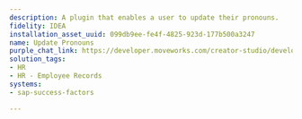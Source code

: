 ```yaml
---
description: A plugin that enables a user to update their pronouns.
fidelity: IDEA
installation_asset_uuid: 099db9ee-fe4f-4825-923d-177b500a3247
name: Update Pronouns
purple_chat_link: https://developer.moveworks.com/creator-studio/developer-tools/purple-chat?conversation=%7B%22startTimestamp%22%3A%2211%3A43%2BAM%22%2C%22messages%22%3A%5B%7B%22parts%22%3A%5B%7B%22richText%22%3A%22%3Cp%3EI+need+to+update+my+pronouns.%3C%2Fp%3E%22%7D%5D%2C%22role%22%3A%22user%22%7D%2C%7B%22parts%22%3A%5B%7B%22richText%22%3A%22%3Cp%3ESure%2C+I+can+help+with+that.+Please+share+your+pronouns%3F%3C%2Fp%3E%22%7D%5D%2C%22role%22%3A%22assistant%22%7D%2C%7B%22parts%22%3A%5B%7B%22richText%22%3A%22%3Cp%3EThey%2FThem%2FTheirs%3Cbr%3E%3C%2Fp%3E%22%7D%5D%2C%22role%22%3A%22user%22%7D%2C%7B%22parts%22%3A%5B%7B%22richText%22%3A%22%3Cp%3EOkay%2C+I+will+update+your+pronouns+to+They%2FThem%2FTheirs.%3C%2Fp%3E%22%7D%2C%7B%22richText%22%3A%22%3Cb%3E%3Cp%3EPlease+confirm+your+new+pronouns%3Cbr%3E%3C%2Fp%3E%3C%2Fb%3E%3Cbr%3E%3Cp%3E%3Cb%3EPronouns%3A+%3C%2Fb%3EThey%2FThem%2FTheirs%3Cbr%3E%3C%2Fp%3E%22%7D%2C%7B%22buttons%22%3A%5B%7B%22buttonText%22%3A%22Update+Pronouns+in+Success+Factors%22%2C%22style%22%3A%22filled%22%7D%2C%7B%22buttonText%22%3A%22Edit+Pronouns%22%2C%22style%22%3A%22outlined%22%7D%2C%7B%22buttonText%22%3A%22Cancel%22%2C%22style%22%3A%22outlined%22%7D%5D%7D%5D%2C%22role%22%3A%22assistant%22%7D%2C%7B%22parts%22%3A%5B%7B%22reasoningSteps%22%3A%5B%7B%22richText%22%3A%22Updating+pronouns+in+SuccessFactors%22%2C%22status%22%3A%22pending%22%7D%5D%7D%2C%7B%22richText%22%3A%22%3Cp%3EI%27ve+updated+your+pronouns+in+SuccessFactors.%3C%2Fp%3E%22%7D%2C%7B%22citations%22%3A%5B%7B%22citationTitle%22%3A%22User+Profile%22%2C%22connectorName%22%3A%22sap-successfactors%22%7D%5D%7D%5D%2C%22role%22%3A%22assistant%22%7D%5D%7D
solution_tags:
- HR
- HR - Employee Records
systems:
- sap-success-factors

---
```

